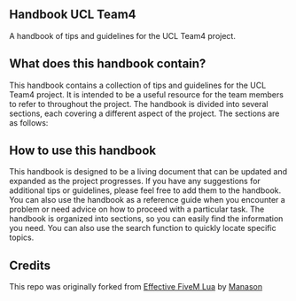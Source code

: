 ## Handbook UCL Team4
A handbook of tips and guidelines for the UCL Team4 project.


## What does this handbook contain?
This handbook contains a collection of tips and guidelines for the UCL Team4 project. It is intended to be a useful resource for the team members to refer to throughout the project. The handbook is divided into several sections, each covering a different aspect of the project. The sections are as follows:


## How to use this handbook
This handbook is designed to be a living document that can be updated and expanded as the project progresses. If you have any suggestions for additional tips or guidelines, please feel free to add them to the handbook. You can also use the handbook as a reference guide when you encounter a problem or need advice on how to proceed with a particular task. The handbook is organized into sections, so you can easily find the information you need. You can also use the search function to quickly locate specific topics.


## Credits
This repo was originally forked from [Effective FiveM Lua](https://github.com/Manason/effective-fivem-lua) by [Manason](https://github.com/Manason)
